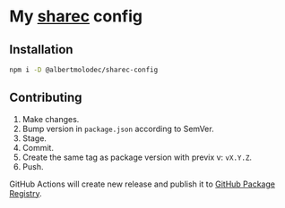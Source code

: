 # My [sharec](https://github.com/lamartire/sharec) config

## Installation

```sh
npm i -D @albertmolodec/sharec-config
```

## Contributing

1. Make changes.
2. Bump version in `package.json` according to SemVer.
3. Stage.
4. Commit.
5. Create the same tag as package version with previx v: `vX.Y.Z`.
6. Push.

GitHub Actions will create new release and publish it to [GitHub Package Registry](https://github.com/albertmolodec/sharec-config/packages).